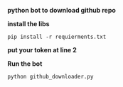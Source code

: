 **python bot to download github repo**

**install the libs**

```
pip install -r requierments.txt
```

**put your token at line 2**

**Run the bot**

```
python github_downloader.py
```
